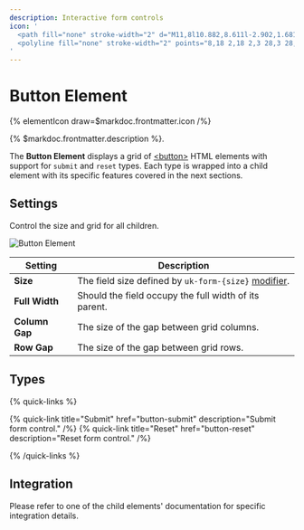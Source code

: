 ```yaml
---
description: Interactive form controls
icon: '
  <path fill="none" stroke-width="2" d="M11,8l10.882,8.611l-2.902,1.681l3.209,5.965 l-3.98,2.146l-3.207-5.965l-2.9,1.681L11,8z" />
  <polyline fill="none" stroke-width="2" points="8,18 2,18 2,3 28,3 28,18 25,18 " />
'
---
```


# Button Element

{% elementIcon draw=$markdoc.frontmatter.icon /%}

{% $markdoc.frontmatter.description %}.

The **Button Element** displays a grid of [\<button\>](https://developer.mozilla.org/en-US/docs/Web/HTML/Element/button) HTML elements with support for `submit` and `reset` types. Each type is wrapped into a child element with its specific features covered in the next sections.

## Settings

Control the size and grid for all children.

![Button Element](./assets/fields/button-settings.webp)

| Setting | Description |
| ------ | ----------- |
| **Size** | The field size defined by `uk-form-{size}` [modifier](https://getuikit.com/docs/form#size-modifiers). |
| **Full Width** | Should the field occupy the full width of its parent. |
| **Column Gap** | The size of the gap between grid columns. |
| **Row Gap** | The size of the gap between grid rows. |

## Types

{% quick-links %}

{% quick-link title="Submit" href="button-submit" description="Submit form control." /%}
{% quick-link title="Reset" href="button-reset" description="Reset form control." /%}

{% /quick-links %}

## Integration

Please refer to one of the child elements' documentation for specific integration details.
